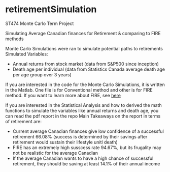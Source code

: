 # retirementSimulation
ST474 Monte Carlo Term Project 

Simulating Average Canadian finances for Retirement &amp; comparing to FIRE methods

Monte Carlo Simulations were ran to simulate potential paths to retirements
Simulated Variables:
  - Annual returns from stock market (data from S&P500 since inception)
  - Death age per individual (data from Statistics Canada average death age per age group over 3 years)

If you are interested in the code for the Monte Carlo Simulations, it is written in the Matlab. One file is for Conventional method and other is for FIRE method.
If you want to learn more about FIRE, see [here](https://www.investopedia.com/terms/f/financial-independence-retire-early-fire.asp)

If you are interested in the Statistical Analysis and how to derived the math functions to simulate the variables like annual returns and death age, you can read the pdf report in the repo
Main Takeaways on the report in terms of retirement are:
 - Current average Canadian finances give low confidence of a successful retirement 66.08% (success is determined by their savings after retirement would sustain their lifestyle unitl death)
 - FIRE has an extremely high susscess rate 94.67%, but its frugality may not be realistic for the average Canadian
 - If the average Canadian wants to have a high chance of successful retirement, they should be saving at least 14.1% of their annual income
